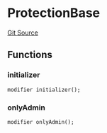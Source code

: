 # ProtectionBase
[Git Source](https://github.com/metacontract/mc/blob/8438d83ed04f942f1b69f22b0cb556723d88a8f9/resources/devkit/api-reference/Flattened.sol)


## Functions
### initializer


```solidity
modifier initializer();
```

### onlyAdmin


```solidity
modifier onlyAdmin();
```


